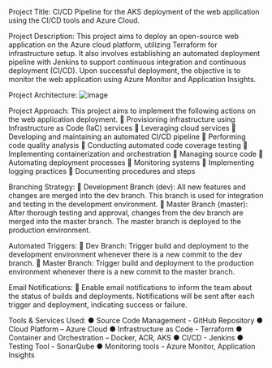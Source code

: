 Project Title:
CI/CD Pipeline for the AKS deployment of the web application using the CI/CD tools and Azure
Cloud.

Project Description:
This project aims to deploy an open-source web application on the Azure cloud platform,
utilizing Terraform for infrastructure setup. It also involves establishing an automated
deployment pipeline with Jenkins to support continuous integration and continuous
deployment (CI/CD). Upon successful deployment, the objective is to monitor the web
application using Azure Monitor and Application Insights.

Project Architecture:
![image](https://github.com/user-attachments/assets/495ce75e-ea23-4166-9888-9ce8aeaf2a41)


Project Approach:
This project aims to implement the following actions on the web application deployment.
 Provisioning infrastructure using Infrastructure as Code (IaC) services
 Leveraging cloud services
 Developing and maintaining an automated CI/CD pipeline
 Performing code quality analysis
 Conducting automated code coverage testing
 Implementing containerization and orchestration
 Managing source code
 Automating deployment processes
 Monitoring systems
 Implementing logging practices
 Documenting procedures and steps

Branching Strategy:
 Development Branch (dev): All new features and changes are merged into the
dev branch. This branch is used for integration and testing in the development
environment.
 Master Branch (master): After thorough testing and approval, changes from the
dev branch are merged into the master branch. The master branch is deployed to
the production environment.

Automated Triggers:
 Dev Branch: Trigger build and deployment to the development environment
whenever there is a new commit to the dev branch.
 Master Branch: Trigger build and deployment to the production environment
whenever there is a new commit to the master branch.

Email Notifications:
 Enable email notifications to inform the team about the status of builds and
deployments. Notifications will be sent after each trigger and deployment,
indicating success or failure.

Tools & Services Used:
● Source Code Management - GitHub Repository
● Cloud Platform – Azure Cloud
● Infrastructure as Code - Terraform
● Container and Orchestration – Docker, ACR, AKS
● CI/CD - Jenkins
● Testing Tool - SonarQube
● Monitoring tools - Azure Monitor, Application Insights
